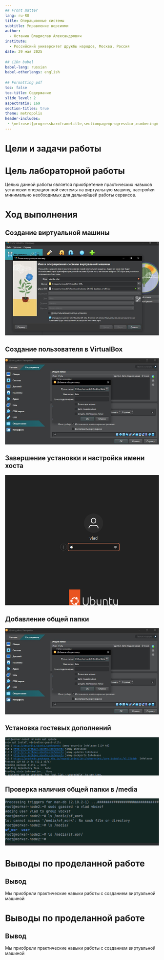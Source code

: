 ```yaml
---
## Front matter
lang: ru-RU
title: Операционные системы
subtitle: Управление версиями
author:
  - Останин Владислав Александрович
institute:
  - Российский университет дружбы народов, Москва, Россия
date: 29 мая 2025

## i18n babel
babel-lang: russian
babel-otherlangs: english

## Formatting pdf
toc: false
toc-title: Содержание
slide_level: 2
aspectratio: 169
section-titles: true
theme: metropolis
header-includes:
 - \metroset{progressbar=frametitle,sectionpage=progressbar,numbering=fraction}
---
```


# Цели и задачи работы

# Цель лабораторной работы
Целью данной работы является приобретение практических навыков установки операционной системы на виртуальную машину, настройки минимально необходимых для дальнейшей работы сервисов.



# Ход выполнения

 


## Создание виртуальной машины

![Создание виртуальной машины 1](images/1.jpg)

## Создание пользователя в VirtualBox

![Создание пользователя в VirtualBox](labs/lab01/presentation/images/3.JPG)

## Завершение установки и настройка имени хоста

![Завершение установки и имя хоста](images/img_2.png)

## Добавление общей папки

![Добавление общей папки](images/3.jpg)

## Установка гостевых дополнений

![Установка гостевых дополнений](images/img_4.png)

## Проверка наличия общей папки в /media

![Появление общей папки /media/sf_wor](images/img_5.png)

# Выводы по проделанной работе

## Вывод

Мы приобрели практические навыки работы с созданием виртуальной машиной

# Выводы по проделанной работе

## Вывод

Мы приобрели практические навыки работы с созданием виртуальной машиной

